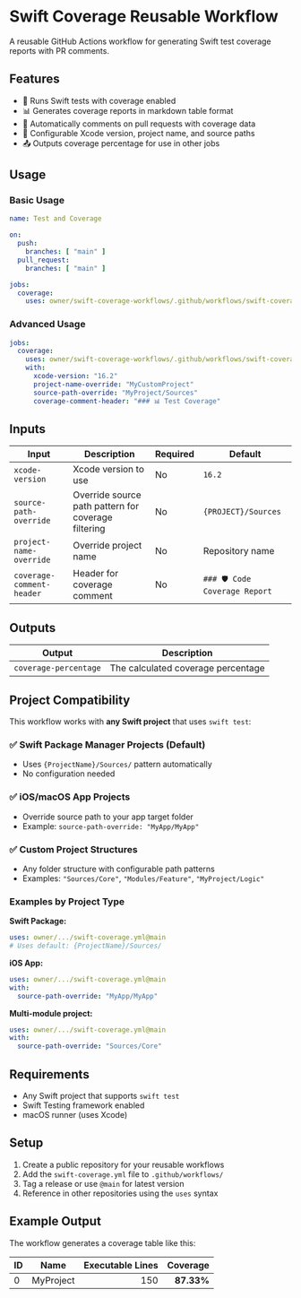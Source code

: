 # Swift Coverage Reusable Workflow

A reusable GitHub Actions workflow for generating Swift test coverage reports with PR comments.

## Features

- 🧪 Runs Swift tests with coverage enabled
- 📊 Generates coverage reports in markdown table format
- 💬 Automatically comments on pull requests with coverage data
- 🔧 Configurable Xcode version, project name, and source paths
- 📤 Outputs coverage percentage for use in other jobs

## Usage

### Basic Usage

```yaml
name: Test and Coverage

on:
  push:
    branches: [ "main" ]
  pull_request:
    branches: [ "main" ]

jobs:
  coverage:
    uses: owner/swift-coverage-workflows/.github/workflows/swift-coverage.yml@main
```

### Advanced Usage

```yaml
jobs:
  coverage:
    uses: owner/swift-coverage-workflows/.github/workflows/swift-coverage.yml@main
    with:
      xcode-version: "16.2"
      project-name-override: "MyCustomProject"
      source-path-override: "MyProject/Sources"
      coverage-comment-header: "### 📊 Test Coverage"
```

## Inputs

| Input | Description | Required | Default |
|-------|-------------|----------|---------|
| `xcode-version` | Xcode version to use | No | `16.2` |
| `source-path-override` | Override source path pattern for coverage filtering | No | `{PROJECT}/Sources` |
| `project-name-override` | Override project name | No | Repository name |
| `coverage-comment-header` | Header for coverage comment | No | `### 🛡️ Code Coverage Report` |

## Outputs

| Output | Description |
|--------|-------------|
| `coverage-percentage` | The calculated coverage percentage |

## Project Compatibility

This workflow works with **any Swift project** that uses `swift test`:

### ✅ Swift Package Manager Projects (Default)
- Uses `{ProjectName}/Sources/` pattern automatically
- No configuration needed

### ✅ iOS/macOS App Projects
- Override source path to your app target folder
- Example: `source-path-override: "MyApp/MyApp"`

### ✅ Custom Project Structures
- Any folder structure with configurable path patterns
- Examples: `"Sources/Core"`, `"Modules/Feature"`, `"MyProject/Logic"`

### Examples by Project Type

**Swift Package:**
```yaml
uses: owner/.../swift-coverage.yml@main
# Uses default: {ProjectName}/Sources/
```

**iOS App:**
```yaml
uses: owner/.../swift-coverage.yml@main
with:
  source-path-override: "MyApp/MyApp"
```

**Multi-module project:**
```yaml
uses: owner/.../swift-coverage.yml@main
with:
  source-path-override: "Sources/Core"
```

## Requirements

- Any Swift project that supports `swift test`
- Swift Testing framework enabled
- macOS runner (uses Xcode)

## Setup

1. Create a public repository for your reusable workflows
2. Add the `swift-coverage.yml` file to `.github/workflows/`
3. Tag a release or use `@main` for latest version
4. Reference in other repositories using the `uses` syntax

## Example Output

The workflow generates a coverage table like this:

| ID | Name | Executable Lines | Coverage |
|----|------|-----------------:|---------:|
| 0 | MyProject | 150 | **87.33%** |